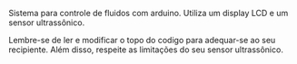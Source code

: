 Sistema para controle de fluidos com arduino. Utiliza um display LCD e um sensor ultrassônico.

Lembre-se de ler e modificar o topo do codigo para adequar-se ao seu recipiente. Além disso, respeite as limitações do seu sensor ultrassônico.
